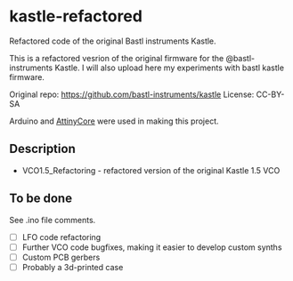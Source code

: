 # kastle-refactored
Refactored code of the original Bastl instruments Kastle.


This is a refactored vesrion of the original firmware for the @bastl-instruments Kastle. I will also upload here my experiments with bastl kastle firmware.

Original repo: https://github.com/bastl-instruments/kastle
License: CC-BY-SA

Arduino and [AttinyCore](https://github.com/SpenceKonde/ATTinyCore) were used in making this project.

## Description
- VCO1.5_Refactoring - refactored version of the original Kastle 1.5 VCO

## To be done
See .ino file comments.

- [ ] LFO code refactoring
- [ ] Further VCO code bugfixes, making it easier to develop custom synths
- [ ] Custom PCB gerbers
- [ ] Probably a 3d-printed case

